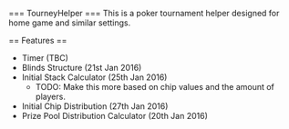 === TourneyHelper ===
This is a poker tournament helper designed for home game and similar settings.

== Features ==
- Timer (TBC)
- Blinds Structure (21st Jan 2016)
- Initial Stack Calculator (25th Jan 2016)
  - TODO: Make this more based on chip values and the amount of players.
- Initial Chip Distribution (27th Jan 2016)
- Prize Pool Distribution Calculator (20th Jan 2016)
